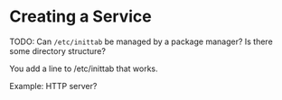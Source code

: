 # Creating a Service

TODO: Can `/etc/inittab` be managed by a package manager? Is there some directory structure?

You add a line to /etc/inittab that works.

Example: HTTP server?
